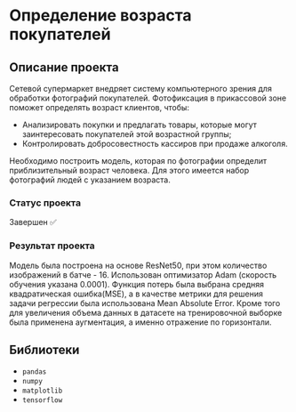 # Определение возраста покупателей

## Описание проекта
Сетевой супермаркет внедряет систему компьютерного зрения для обработки фотографий покупателей. Фотофиксация в прикассовой зоне поможет определять возраст клиентов, чтобы:
- Анализировать покупки и предлагать товары, которые могут заинтересовать покупателей этой возрастной группы;
- Контролировать добросовестность кассиров при продаже алкоголя.

Необходимо построить модель, которая по фотографии определит приблизительный возраст человека. Для этого имеется набор фотографий людей с указанием возраста.
### Статус проекта
Завершен ✅
### Результат проекта
Модель была построена на основе ResNet50, при этом количество изображений в батче - 16. Использован оптимизатор Adam (скорость обучения указана 0.0001). Функция потерь была выбрана средняя квадратическая ошибка(MSE), а в качестве метрики для решения задачи регрессии была использована Mean Absolute Error. Кроме того для увеличения объема данных в датасете на тренировочной выборке была применена аугментация, а именно отражение по горизонтали.

## Библиотеки
- ```pandas```
- ```numpy```
- ```matplotlib```
- ```tensorflow```
